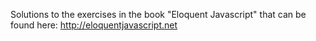 Solutions to the exercises in the book "Eloquent Javascript"
that can be found here: http://eloquentjavascript.net
